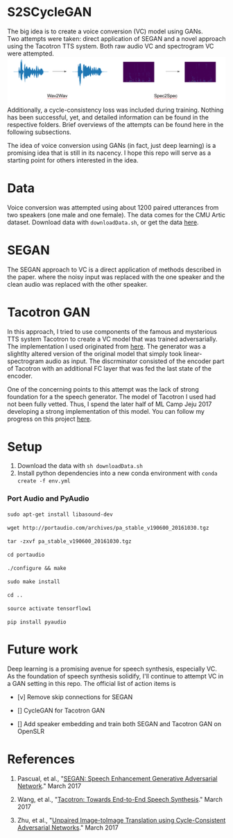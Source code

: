 # S2SCycleGAN
The big idea is to create a voice conversion (VC) model using GANs.  
Two attempts were taken: direct application of SEGAN and a novel approach using the Tacotron TTS system.  Both raw audio VC and spectrogram VC were attempted.
<img src="imgs/VC.png">
Additionally, a cycle-consistency loss was included during training.  Nothing has been successful, yet, and detailed information can be found in the respective folders. Brief overviews of the attempts can be found here in the following subsections.


The idea of voice conversion using GANs (in fact, just deep learning) is a promising idea that is still in its nacency.  I hope this repo will serve as a starting point for others interested in the idea.

# Data 

Voice conversion was attempted using about 1200 paired utterances from two speakers (one male and one female).  The data comes for the CMU Artic dataset.  Download data with `downloadData.sh`, or get the data [here](https://www.dropbox.com/sh/ct3bbmerxckbzej/AABXpG8T4z1dUFdswchZABosa?dl=0).

# SEGAN
The SEGAN approach to VC is a direct application of methods described in the paper. where the noisy input was replaced with the one speaker and the clean audio was replaced with the other speaker.

# Tacotron GAN
In this approach, I tried to use components of the famous and mysterious TTS system Tacotron to create a VC model that was trained adversarially.  The implementation I used originated from [here](https://github.com/Kyubyong/tacotron).  The generator was a slightlty altered version of the original model that simply took linear-spectrogram audio as input.  The discrminator consisted of the encoder part of Tacotron with an additional FC layer that was fed the last state of the encoder.


One of the concerning points to this attempt was the lack of strong foundation for a the speech generator.  The model of Tacotron I used had not been fully vetted.  Thus, I spend the later half of ML Camp Jeju 2017 developing a strong implementation of this model.  You can follow my progress on this project [here](https://github.com/tmulc18/tacotron-1).


# Setup
1. Download the data with `sh downloadData.sh`
2. Install python dependencies into a new conda environment with `conda create -f env.yml`

### Port Audio and PyAudio

`sudo apt-get install libasound-dev`

`wget http://portaudio.com/archives/pa_stable_v190600_20161030.tgz`

`tar -zxvf pa_stable_v190600_20161030.tgz`

`cd portaudio`

`./configure && make`

`sudo make install`

`cd ..`

`source activate tensorflow1`

`pip install pyaudio`

# Future work
Deep learning is a promising avenue for speech synthesis, especially VC. As the foundation of speech synthesis solidify, I'll continue to attempt VC in a GAN setting in this repo.  The official list of action items is

- [v] Remove skip connections for SEGAN

- [] CycleGAN for Tacotron GAN

[//]:# (-[] Reattempt Tacotron GAN after good results)  

- [] Add speaker embedding and train both SEGAN and Tacotron GAN on OpenSLR

# References
1. Pascual, et al., "[SEGAN: Speech Enhancement Generative Adversarial Network](https://arxiv.org/abs/1703.09452)." March 2017

2. Wang, et al., "[Tacotron: Towards End-to-End Speech Synthesis](https://arxiv.org/abs/1703.10135)." March 2017

3. Zhu, et al., "[Unpaired Image-toImage Translation using Cycle-Consistent Adversarial Networks](https://arxiv.org/abs/1703.10593)." March 2017

